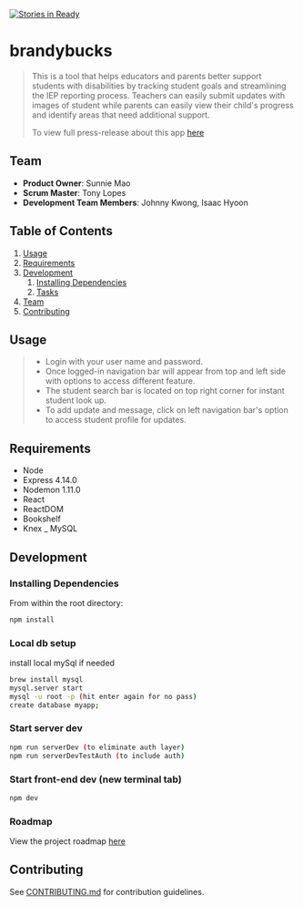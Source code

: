 [![Stories in Ready](https://badge.waffle.io/brandybucks/brandybucks.png?label=ready&title=Ready)](https://waffle.io/brandybucks/brandybucks)
# brandybucks

> This is a tool that helps educators and parents better support students with disabilities by tracking student goals and streamlining the IEP reporting process. Teachers can easily submit updates with images of student while parents can easily view their child's progress and identify areas that need additional support.
>
> To view full press-release about this app [here](https://github.com/brandybucks/brandybucks/blob/master/_PRESS-RELEASE.md)
## Team

  - __Product Owner__: Sunnie Mao
  - __Scrum Master__: Tony Lopes
  - __Development Team Members__: Johnny Kwong, Isaac Hyoon

## Table of Contents

1. [Usage](#Usage)
1. [Requirements](#requirements)
1. [Development](#development)
    1. [Installing Dependencies](#installing-dependencies)
    1. [Tasks](#tasks)
1. [Team](#team)
1. [Contributing](#contributing)

## Usage

> - Login with your user name and password.
> - Once logged-in navigation bar will appear from top and left side with options to access different feature.
> - The student search bar is located on top right corner for instant student look up.
> - To add update and message, click on left navigation bar's option to access student profile for updates.

## Requirements

- Node
- Express 4.14.0
- Nodemon 1.11.0
- React
- ReactDOM
- Bookshelf
- Knex
_ MySQL

## Development

### Installing Dependencies

From within the root directory:

```sh
npm install
```

### Local db setup

install local mySql if needed

```sh
brew install mysql
mysql.server start
mysql -u root -p (hit enter again for no pass)
create database myapp;
```

### Start server dev
```sh
npm run serverDev (to eliminate auth layer)
npm run serverDevTestAuth (to include auth)
```

### Start front-end dev (new terminal tab)
```sh
npm dev
```


### Roadmap

View the project roadmap [here](https://github.com/brandybucks/brandybucks/issues)


## Contributing

See [CONTRIBUTING.md](https://github.com/brandybucks/brandybucks/blob/master/_CONTRIBUTING.md) for contribution guidelines.
